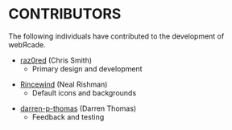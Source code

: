 # CONTRIBUTORS

The following individuals have contributed to the development of webЯcade.

* [raz0red](https://www.github.com/raz0red) (Chris Smith)
  * Primary design and development

<span></span>

* [Rincewind](https://forums.launchbox-app.com/profile/69944-rincewind/) (Neal Rishman)
  * Default icons and backgrounds

<span></span>

* [darren-p-thomas](https://github.com/darren-p-thomas) (Darren Thomas)
  * Feedback and testing
